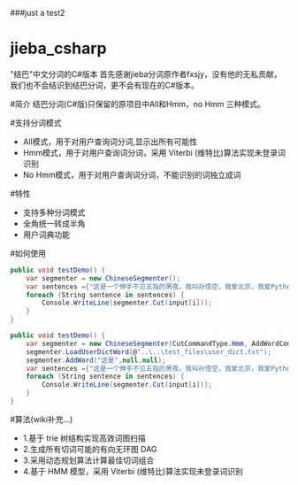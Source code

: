 ###just a test2
# jieba_csharp
"结巴"中文分词的C#版本
首先感谢jieba分词原作者fxsjy，没有他的无私贡献，我们也不会结识到结巴分词，更不会有现在的C#版本。

#简介
结巴分词(C#版)只保留的原项目中All和Hmm，no Hmm 三种模式。

#支持分词模式

* All模式，用于对用户查询词分词,显示出所有可能性
* Hmm模式，用于对用户查询词分词，采用 Viterbi (维特比)算法实现未登录词识别
* No Hmm模式，用于对用户查询词分词，不能识别的词独立成词

#特性
* 支持多种分词模式
* 全角统一转成半角
* 用户词典功能

#如何使用
```C#
public void testDemo() {
    var segmenter = new ChineseSegmenter();
    var sentences ={"这是一个伸手不见五指的黑夜。我叫孙悟空，我爱北京，我爱Python和C++。", "我不喜欢日本和服。", "雷猴回归人间。", "工信处女干事每月经过下属科室都要亲口交代24口交换机等技术性器件的安装工作", "结果婚的和尚未结过婚的"};
    foreach (String sentence in sentences) {
        Console.WriteLine(segmenter.Cut(input[i]));
    }
}

public void testDemo() {
    var segmenter = new ChineseSegmenter(CutCommandType.Hmm, AddWordCommandType.Hmm);
    segmenter.LoadUserDictWord(@"..\..\test_files\user_dict.txt");
    segmenter.AddWord("这是",null,null);
    var sentences ={"这是一个伸手不见五指的黑夜。我叫孙悟空，我爱北京，我爱Python和C++。"};
    foreach (String sentence in sentences) {
        Console.WriteLine(segmenter.Cut(input[i]));
    }
}

```
#算法(wiki补充…)
* 1.基于 trie 树结构实现高效词图扫描
* 2.生成所有切词可能的有向无环图 DAG
* 3.采用动态规划算法计算最佳切词组合
* 4.基于 HMM 模型，采用 Viterbi (维特比)算法实现未登录词识别
